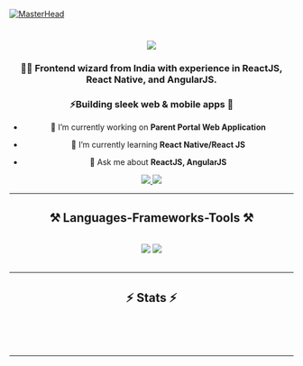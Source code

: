 
[![MasterHead](https://qrangers.com/wp-content/uploads/2021/09/Banner-Introduction-to-3D-Animation.png)](https://linkedin.com/in/aasmi-c)
<h1 align="center">
    <img src="https://readme-typing-svg.herokuapp.com/?font=Righteous&size=35&center=true&vCenter=true&width=200&height=70&duration=4000&lines=Hi+There!+👋;+I'm+Aasmi+!;" />
</h1>
<h3 align="center">👨‍💻 Frontend wizard from India with experience in ReactJS, React Native, and AngularJS.</h3>
<h3 align="center">⚡Building sleek web & mobile apps 🚀</h3>

<div align="center">
    
- 🔭 I’m currently working on **Parent Portal Web Application**

- 🌱 I’m currently learning **React Native/React JS**

- 💬 Ask me about **ReactJS, AngularJS**
  
</div>

<div align="center"> 
  <a href="mailto:aasmideveloper@gmail.com">
    <img src="https://img.shields.io/badge/Gmail-333333?style=for-the-badge&logo=gmail&logoColor=red" />
  </a>
  <a href="https://linkedin.com/in/aasmi-c" target="_blank">
    <img src="https://img.shields.io/badge/LinkedIn-0077B5?style=for-the-badge&logo=linkedin&logoColor=white" target="_blank" />
  </a>
</div>

 <hr/>
 
<h2 align="center">⚒️ Languages-Frameworks-Tools ⚒️</h2>
<br/>
<div align="center">
    <img src="https://skillicons.dev/icons?i=html,css,javascript,typescript,angular,react,bootstrap,tailwind,figma" />
    <img src="https://skillicons.dev/icons?i=nodejs,express,mysql,prisma,redis,jest,jenkins,postman,github,git,aws" />
</div>
<br/>
<hr/>

<h2 align="center">⚡ Stats ⚡</h2>
<br>
<div align=center>
<!--   <img width=400 src="https://streak-stats.demolab.com/?user=aasmi27&count_private=true&theme=react&border_radius=10" alt="streak stats"/> -->
<!--   <img width=400 src="https://github-readme-stats.vercel.app/api?username=aasmi27&count_private=true&show_icons=true&theme=react&rank_icon=github&border_radius=10" alt="readme stats" /> -->
<!--   <img width=400 align="center" src="https://github-readme-stats-salesp07.vercel.app/api/top-langs/?username=aasmi27&hide=HTML&langs_count=8&layout=compact&theme=react&border_radius=10&size_weight=0.5&count_weight=0.5&exclude_repo=github-readme-stats" alt="top langs" /> -->
</div>
<br/><br/>
<hr/>
<br/>
